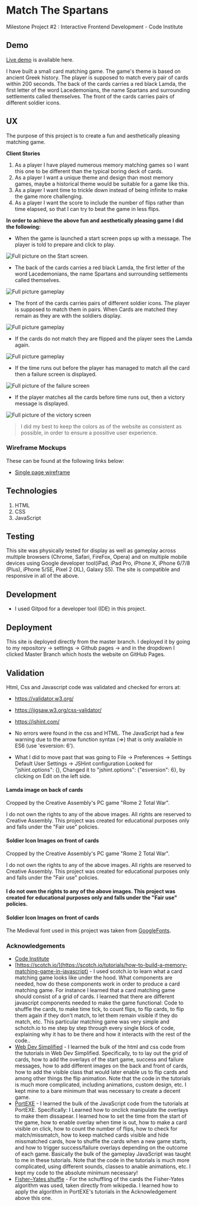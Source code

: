 # Match The Spartans
Milestone Project #2 : Interactive Frontend Development  - Code Institute 

## Demo
[Live demo](https://nikolaspolychronidis.github.io/Match-The-Spartans/) is available here.

I have built a small card matching game. The game's theme is based on ancient Greek history. The player is supposed to match every pair of cards within 200 seconds.
The back of the cards carries a red black Lamda, the first letter of the word Lacedemonians, the name Spartans and surrounding settlements called themselves. 
The front of the cards carries pairs of different soldier icons.

## UX

The purpose of this project is to create a fun and aesthetically pleasing matching game. 

**Client Stories**

1. As a player I have played numerous memory matching games so I want this one to be different than the typical boring deck of cards. 
2. As a player I want a unique theme and design than most memory games, maybe a historical theme would be suitable for a game like this.
3. As a player I want time to trickle down instead of being infinite to make the game more challenging.
4. As a player I want the score to include the number of flips rather than time elapsed, so that I can try to beat the game in less flips.

**In order to achieve the above fun and aesthetically pleasing game I did the following:**

- When the game is launched a start screen pops up with a message. The player is told to prepare and click to play.

![](assets/images/start-game.jpg "Full picture on the Start screen.")


- The back of the cards carries a red black Lamda, the first letter of the word Lacedemonians, the name Spartans and surrounding settlements called themselves.

![](assets/images/gameplay-1.jpg "Full picture gameplay")

- The front of the cards carries pairs of different soldier icons. The player is supposed to match them in pairs. When Cards are matched they remain as they are with the soldiers display.

![](assets/images/gameplay-3.jpg "Full picture gameplay")

- If the cards do not match they are flipped and the player sees the Lamda again.

![](assets/images/gameplay-2.jpg "Full picture gameplay")

- If the time runs out before the player has managed to match all the card then a failure screen is displayed.

![](assets/images/failed.jpg "Full picture of the failure screen")

- If the player matches all the cards before time runs out, then a victory message is displayed.

![](assets/images/victory.jpg "Full picture of the victory screen")



>I did my best to keep the colors as of the website as consistent as possible, in order to ensure a possitive user experience.


 
 ### Wireframe Mockups
 
 These can be found at the following links below:
- [Single page wireframe](assets/images/wireframe.jpg)
 

## Technologies
1. HTML
2. CSS
3. JavaScript

## Testing
This site was physically tested for display as well as gameplay across multiple browsers  (Chrome, Safari, FireFox, Opera) and on multiple mobile devices using Google developer tool(iPad, iPad Pro, iPhone X, iPhone 6/7/8 (Plus), iPhone 5/SE, Pixel 2 (XL), Galaxy S5). The site is compatible and responsive in all of the above.

## Development
- I used Gitpod for a developer tool (IDE) in this project.

## Deployment
This site is deployed directly from the master branch. I deployed it by going to my repository -> settings -> Github pages -> and in the dropdown I clicked Master Branch which hosts the website on GitHub Pages.

## Validation
Html, Css and Javascript code was validated and checked for errors at:
- https://validator.w3.org/
- https://jigsaw.w3.org/css-validator/
- https://jshint.com/

- No errors were found in the css and HTML. The JavaScript had a few warning due to the arrow function syntax (=>) that is only available in ES6 (use 'esversion: 6').
- What I did to move past that was going to 
File -> Preferences -> Settings
Default User Settings -> JSHint configuration
Looked for "jshint.options": {},
Changed it to "jshint.options": {"esversion": 6}, by clicking on Edit on the left side.

#### Lamda image on back of cards 
Cropped by the Creative Assembly's PC game "Rome 2 Total War". 

I do not own the rights to any of the above images. All rights are reserved to Creative Assembly. This project was created for educational purposes only and falls under the "Fair use" policies.

#### Soldier Icon Images on front of cards
Cropped by the Creative Assembly's PC game "Rome 2 Total War". 

I do not own the rights to any of the above images. All rights are reserved to Creative Assembly. This project was created for educational purposes only and falls under the "Fair use" policies.

#### I do not own the rights to any of the above images.  This project was created for educational purposes only and falls under the "Fair use" policies.

#### Soldier Icon Images on front of cards
The Medieval font used in this project was taken from [GoogleFonts](https://fonts.google.com/).

### Acknowledgements
- [Code Institute](https://www.codeinstitute.net/) 
- [https://scotch.io/](https://scotch.io/tutorials/how-to-build-a-memory-matching-game-in-javascript) - I used scotch.io to learn what a card matching game looks like under the hood. 
What components are needed, how do these components work in order to produce a card matching game. For instance I learned that a card matching game should consist of a grid of cards.
I learned that there are different javascript components needed to make the game functional: Code to shuffle the cards, to make time tick, to count flips, to flip cards, to flip them again if they don't match, to let them remain visible if they do match, etc.
This particular matching game was very simple and schotch.io to me step by step through every single block of code, explaining why it has to be there and how it interacts with the rest of the code..
- [Web Dev Simplified](https://www.youtube.com/watch?v=28VfzEiJgy4&t=1553s) - I learned the bulk of the html and css code from the tutorials in Web Dev Simplified. 
Specifically, to to lay out the grid of cards, how to add the overlays of the start game, success and failure messages, how to add different images on the back and front of cards, how to add the visible class that would later enable us to flip cards and among other things the flip animation.
Note that the code in the tutorials is much more complicated, including animations, custom design, etc. I kept mine to a bare minimum that was necessary to create a decent game.
- [PortEXE](https://www.youtube.com/watch?v=3uuQ3g92oPQ&t=3008s) - I learned the bulk of the JavaScript code from the tutorials at PortEXE. 
Specifically: I Learned how to onclick manipulate the overlays to make them dissapear. I learned how to set the time from the start of the game, how to enable overlay when time is out, how to make a card visible on click, how to count the number of flips, how to check for match/missmatch, how to keep matched cards visible and hide missmatched cards, how to shuffle the cards when a new game starts, and how to trigger success/failure overlays depending on the outcome of each game.
Basically the bulk of the gameplay JavaScript was taught to me in these tutorials. Note that the code in the tutorials is much more complicated, using different sounds, classes to anable animations, etc. 
I kept my code to the absolute minimum necessary!
- [Fisher–Yates shuffle](https://en.wikipedia.org/wiki/Fisher%E2%80%93Yates_shuffle) - For the schuffling of the cards the Fisher-Yates algorithm was used, taken directly from wikipedia.
I learned how to apply the algorithm in PortEXE's tutorials in the Acknowledgement above this one.

